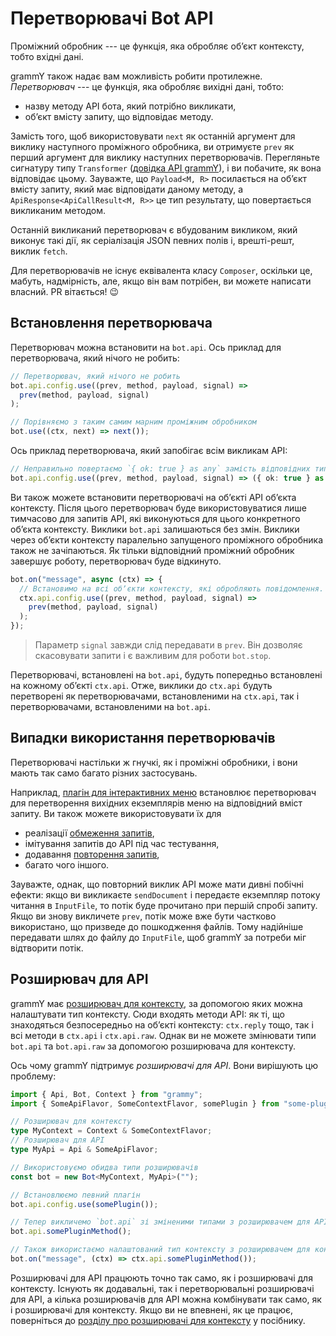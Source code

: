 # Перетворювачі Bot API

Проміжний обробник --- це функція, яка обробляє обʼєкт контексту, тобто вхідні дані.

grammY також надає вам можливість робити протилежне.
_Перетворювач_ --- це функція, яка обробляє вихідні дані, тобто:

- назву методу API бота, який потрібно викликати,
- обʼєкт вмісту запиту, що відповідає методу.

Замість того, щоб використовувати `next` як останній аргумент для виклику наступного проміжного обробника, ви отримуєте `prev` як перший аргумент для виклику наступних перетворювачів.
Перегляньте сигнатуру типу `Transformer` ([довідка API grammY](/ref/core/transformer)), і ви побачите, як вона відповідає цьому.
Зауважте, що `Payload<M, R>` посилається на обʼєкт вмісту запиту, який має відповідати даному методу, а `ApiResponse<ApiCallResult<M, R>>` це тип результату, що повертається викликаним методом.

Останній викликаний перетворювач є вбудованим викликом, який виконує такі дії, як серіалізація JSON певних полів і, врешті-решт, виклик `fetch`.

Для перетворювачів не існує еквівалента класу `Composer`, оскільки це, мабуть, надмірність, але, якщо він вам потрібен, ви можете написати власний.
PR вітається! :wink:

## Встановлення перетворювача

Перетворювач можна встановити на `bot.api`.
Ось приклад для перетворювача, який нічого не робить:

```ts
// Перетворювач, який нічого не робить
bot.api.config.use((prev, method, payload, signal) =>
  prev(method, payload, signal)
);

// Порівняємо з таким самим марним проміжним обробником
bot.use((ctx, next) => next());
```

Ось приклад перетворювача, який запобігає всім викликам API:

```ts
// Неправильно повертаємо `{ ok: true } as any` замість відповідних типів обʼєктів.
bot.api.config.use((prev, method, payload, signal) => ({ ok: true } as any));
```

Ви також можете встановити перетворювачі на обʼєкті API обʼєкта контексту.
Після цього перетворювач буде використовуватися лише тимчасово для запитів API, які виконуються для цього конкретного обʼєкта контексту.
Виклики `bot.api` залишаються без змін.
Виклики через обʼєкти контексту паралельно запущеного проміжного обробника також не зачіпаються.
Як тільки відповідний проміжний обробник завершує роботу, перетворювач буде відкинуто.

```ts
bot.on("message", async (ctx) => {
  // Встановимо на всі обʼєкти контексту, які обробляють повідомлення.
  ctx.api.config.use((prev, method, payload, signal) =>
    prev(method, payload, signal)
  );
});
```

> Параметр `signal` завжди слід передавати в `prev`.
> Він дозволяє скасовувати запити і є важливим для роботи `bot.stop`.

Перетворювачі, встановлені на `bot.api`, будуть попередньо встановлені на кожному обʼєкті `ctx.api`.
Отже, виклики до `ctx.api` будуть перетворені як перетворювачами, встановленими на `ctx.api`, так і перетворювачами, встановленими на `bot.api`.

## Випадки використання перетворювачів

Перетворювачі настільки ж гнучкі, як і проміжні обробники, і вони мають так само багато різних застосувань.

Наприклад, [плагін для інтерактивних меню](../plugins/menu) встановлює перетворювач для перетворення вихідних екземплярів меню на відповідний вміст запиту.
Ви також можете використовувати їх для

- реалізації [обмеження запитів](../plugins/transformer-throttler),
- імітування запитів до API під час тестування,
- додавання [повторення запитів](../plugins/auto-retry),
- багато чого іншого.

Зауважте, однак, що повторний виклик API може мати дивні побічні ефекти: якщо ви викликаєте `sendDocument` і передаєте екземпляр потоку читання в `InputFile`, то потік буде прочитано при першій спробі запиту.
Якщо ви знову викличете `prev`, потік може вже бути частково використано, що призведе до пошкодження файлів.
Тому надійніше передавати шлях до файлу до `InputFile`, щоб grammY за потреби міг відтворити потік.

## Розширювач для API

grammY має [розширювач для контексту](../guide/context#розширювач-для-контексту), за допомогою яких можна налаштувати тип контексту.
Сюди входять методи API: як ті, що знаходяться безпосередньо на обʼєкті контексту: `ctx.reply` тощо, так і всі методи в `ctx.api` і `ctx.api.raw`.
Однак ви не можете змінювати типи `bot.api` та `bot.api.raw` за допомогою розширювача для контексту.

Ось чому grammY підтримує _розширювачі для API_.
Вони вирішують цю проблему:

```ts
import { Api, Bot, Context } from "grammy";
import { SomeApiFlavor, SomeContextFlavor, somePlugin } from "some-plugin";

// Розширювач для контексту
type MyContext = Context & SomeContextFlavor;
// Розширювач для API
type MyApi = Api & SomeApiFlavor;

// Використовуємо обидва типи розширювачів
const bot = new Bot<MyContext, MyApi>("");

// Встановлюємо певний плагін
bot.api.config.use(somePlugin());

// Тепер викличемо `bot.api` зі зміненими типами з розширювачем для API.
bot.api.somePluginMethod();

// Також використаємо налаштований тип контексту з розширювачем для контексту.
bot.on("message", (ctx) => ctx.api.somePluginMethod());
```

Розширювачі для API працюють точно так само, як і розширювачі для контексту.
Існують як додавальні, так і перетворювальні розширювачі для API, а кілька розширювачів для API можна комбінувати так само, як і розширювачі для контексту.
Якщо ви не впевнені, як це працює, поверніться до [розділу про розширювачі для контексту](../guide/context#розширювач-для-контексту) у посібнику.
